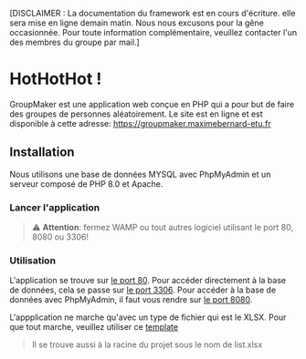 [DISCLAIMER : La documentation du framework est en cours d'écriture. elle sera mise en ligne demain matin. Nous nous excusons pour la gêne occasionnée. Pour toute information complémentaire, veuillez contacter l'un des membres du groupe par mail.]

# HotHotHot !

GroupMaker est une application web conçue en PHP qui a pour but de faire des groupes de personnes aléatoirement. Le site
est en ligne et est disponible à cette adresse: https://groupmaker.maximebernard-etu.fr

## Installation

Nous utilisons une base de données MYSQL avec PhpMyAdmin et un serveur composé de PHP 8.0 et Apache.


### Lancer l'application

> :warning: **Attention**: fermez WAMP ou tout autres logiciel utilisant le port 80, 8080 ou 3306!


### Utilisation

L'application se trouve sur [le port 80](http://localhost:80). Pour accéder directement à la base de données, cela se
passe sur [le port 3306](http://localhost:3306). Pour accéder à la base de données avec PhpMyAdmin, il faut vous rendre
sur [le port 8080](http://localhost:8080).

L'appplication ne marche qu'avec un type de fichier qui est le XLSX. Pour que tout marche, veuillez utiliser
ce [template](https://drive.google.com/file/d/1yrEBeDg6ypIsj1i8ccbXeVn_YEbebCZF/view?usp=sharing)

> Il se trouve aussi à la racine du projet sous le nom de list.xlsx

